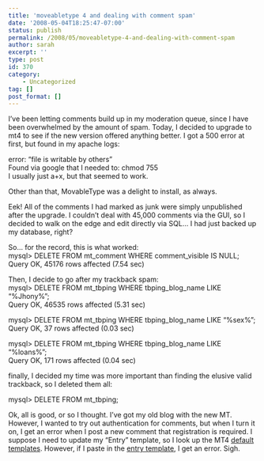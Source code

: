 ```yaml
---
title: 'moveabletype 4 and dealing with comment spam'
date: '2008-05-04T18:25:47-07:00'
status: publish
permalink: /2008/05/moveabletype-4-and-dealing-with-comment-spam
author: sarah
excerpt: ''
type: post
id: 370
category:
    - Uncategorized
tag: []
post_format: []
---
```

I’ve been letting comments build up in my moderation queue, since I have been overwhelmed by the amount of spam. Today, I decided to upgrade to mt4 to see if the new version offered anything better. I got a 500 error at first, but found in my apache logs:

error: “file is writable by others”  
Found via google that I needed to: chmod 755  
I usually just a+x, but that seemed to work.

Other than that, MovableType was a delight to install, as always.

Eek! All of the comments I had marked as junk were simply unpublished after the upgrade. I couldn’t deal with 45,000 comments via the GUI, so I decided to walk on the edge and edit directly via SQL… I had just backed up my database, right?

So… for the record, this is what worked:  
mysql&gt; DELETE FROM mt\_comment WHERE comment\_visible IS NULL;  
Query OK, 45176 rows affected (7.54 sec)

Then, I decide to go after my trackback spam:  
mysql&gt; DELETE FROM mt\_tbping WHERE tbping\_blog\_name LIKE “%Jhony%”;  
Query OK, 46535 rows affected (5.31 sec)

mysql&gt; DELETE FROM mt\_tbping WHERE tbping\_blog\_name LIKE “%sex%”;  
Query OK, 37 rows affected (0.03 sec)

mysql&gt; DELETE FROM mt\_tbping WHERE tbping\_blog\_name LIKE “%loans%”;  
Query OK, 171 rows affected (0.04 sec)

finally, I decided my time was more important than finding the elusive valid trackback, so I deleted them all:

mysql&gt; DELETE FROM mt\_tbping;

Ok, all is good, or so I thought. I’ve got my old blog with the new MT. However, I wanted to try out authentication for comments, but when I turn it on, I get an error when I post a new comment that registration is required. I suppose I need to update my “Entry” template, so I look up the MT4 [default templates](http://www.movabletype.org/documentation/designer/movable-type-40-default-templa.html). However, if I paste in the [entry template](http://www.movabletype.org/default_templates/4.0/entry.mtml), I get an error. Sigh.